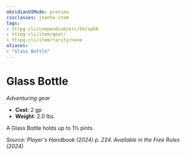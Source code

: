 ```yaml
---
obsidianUIMode: preview
cssclasses: json5e-item
tags:
- ttrpg-cli/compendium/src/5e/xphb
- ttrpg-cli/item/gear/
- ttrpg-cli/item/rarity/none
aliases: 
- "Glass Bottle"
---
```

# Glass Bottle
*Adventuring gear*  

- **Cost**: 2 gp
- **Weight**: 2.0 lbs.

A Glass Bottle holds up to 1½ pints.

*Source: Player's Handbook (2024) p. 224. Available in the Free Rules (2024)*